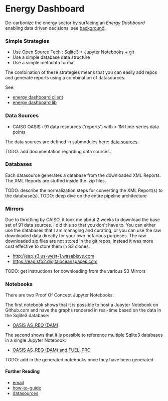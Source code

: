 # Energy Dashboard

De-carbonize the energy sector by surfacing an _Energy Dashboard_ enabling data
driven decisions: see [background](./docs/background.md).

### Simple Strategies

* Use Open Source Tech : Sqlite3 + Jupyter Notebooks + git
* Use a simple database data structure
* Use a simple metadata format

The combination of these strategies means that you can easily add repos and generate
reports using a combination of datasources.

See:
 * [energy dashboard client](https://github.com/energy-analytics-project/energy-dashboard-client.git)
 * [energy dashboard lib](https://github.com/energy-analytics-project/energy-dashboard-lib.git)

### Data Sources

* CAISO OASIS : 91 data resources ('reports') with > 1M time-series data points

The data sources are defined in submodules here: [data sources](./data).

TODO: add documentation regarding data sources.

### Databases

Each datasource generates a database from the downloaded XML Reports. The XML Reports are stuffed inside the .zip files.

TODO: describe the normalization steps for converting the XML Report(s) to the database(s).
TODO: deep dive on the entire pipeline architecture

### Mirrors

Due to throttling by CAISO, it took me about 2 weeks to download the base set of 91 data sources. I did this 
so that you don't have to. You can either use the databases that I am managing and curating, or you can use the
raw downloaded data directly for your own nefarious purposes. The raw downloaded zip files are not stored
in the git repos, instead it was more cost effective to store them in S3 clones:

* http://eap.s3.us-west-1.wasabisys.com
* https://eap.sfo2.digitaloceanspaces.com

TODO: get instructions for downloading from the various S3 Mirrors

### Notebooks

There are two Proof Of Concept Jupyter Notebooks:

The first notebook shows that it is possible to host a Jupyter Notebook
on Github.com and have the graphs rendered in real-time based on the data
in the Sqlite3 database:
* [OASIS AS_REQ (DAM)](./notebooks/oasis-as-req-dam.ipynb)

The second shows that it is possible to reference multiple Sqlite3 databases
in a single Jupyter Notebook:
* [OASIS AS_REQ (DAM) and FUEL_PRC](./notebooks/oasis-as-req-dam-and-fuel-prc.ipynb)

TODO: add in the generated notebooks once they have been generated

#### Further Reading

* [email](https://groups.google.com/d/forum/energy-analytics-project)
* [how-to-guide](./docs/howto.md)
* [datasources](./data)
